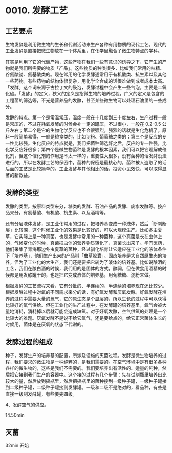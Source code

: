 # 0010. 发酵工艺

## 工艺要点

生物发酵是利用微生物的生长和代谢活动来生产各种有用物质的现代工艺。现代的工业发酵是直接把微生物放在一个体系里，在化学里融合了微生物特点的学科。

其实是利用了它的代谢产物，这些产物在我们一些有意识的诱导之下，它产生的产物就是我们所需要的物质「产品」。这些物质的种类很多，比如我们常用的味精、谷氨酸钠、氨基酸类的。现在常用的化学发酵通常用于有机酸类、抗生素以及其他一些药物。有些药物的结构体很复杂，用化学全合成的话很难做到或者成本太高。「发酵」这个词来源于古拉丁文的鼓泡，发酵过程中会产生一些气泡，主要是二氧化碳。「发酵」的定义，狭义的定义是指微生物的培养过程，广义的定义是包含的工程菌的筛选等，不光是营养品的发酵，甚至某些微生物可以处理石油里的一些成分。

发酵的特点。第一个是常温常压，温度一般在十几度到三十度左右，生产过程一般是常压的，不过在耗氧发酵的时候会补一定的罐压，不过很小，一般在 0.2-0.5 公斤左右；第二个是它的生物化学反应也不会很强烈，强烈的话就是生化危机了。原料一般简单易得，一般是粮食类的，比如淀粉、葡萄糖之类的；第三个是反应的专一性比较强。生化反应的特点就是，我们把菌种筛选好之后，反应的专一性强，比化学反应好很多；第四个是微生物菌种是发酵的根本因素，我们可以把它理解成催化剂，但这个催化剂的作用是不太一样的，重要性大很多，没有菌种的话发酵没法进行的。所以在发酵工艺的保密中，菌种的保密是最核心的，菌种被人盗取了的话后面的工艺是比较简单的。工业发酵与其他相比的话，投资小见效快，可以取得显著的新效益。

## 发酵的类型
发酵的类型。按原料类型来分，糖类的发酵、石油产品的发酵、废水发酵等。按产品来分，有氨基酸、有机酸、抗生素、以及酒精等。

还有分层液体发酵，是工业化常用的过程，把培养基变成一种液体，然后「断刺断层」比较深，这个时候工业化的效果是比较好的，可以大规模生产。比如冬虫夏草，它实际上是一种真菌，也是发酵中常用的一种菌种，这个真菌是长在虫体上的，气候变化的时候，真菌把虫体的营养物质转化了，真菌长出来了。华门医药，他们采集了青海那边冬虫夏草的菌种，经过驯化培育让它适应在工业化的液体条件下「培养基」，他们生产出来的产品叫「虫草胶囊」。固态培养是大自然原生态的培养，但为了工业化的大生产，我们还是要把它转为了液体的培养基。比如说酿酒的工艺，我们在酿白酒的时候，我们用的是固体的方式，酵祠，但在做食用酒精的时候都是用发酵罐干的，也是把它变成液体的培养基，用葡糖糖、淀粉来做。

根据发酵的工艺流程来看，它有分批的、半连续的，半连续的培养现在还比较少。根据发酵过程中对氧的不同需求来分的话，有好氧发酵和厌氧发酵。好氧发酵在培养的过程中需要大量的氧气，它的原生态是个显层的，所以生长的过程中可以获得比较好的氧气供给。但在工业化的生产过程中，在发酵罐的培养基里，氧气会被大量地消耗，消耗掉以后就可能会造成缺氧。对于好氧发酵，空气供氧的处理是一个比较大的难题。厌氧发酵不是说不给它氧气，还是要给点的，给它正常菌体生长的时候用，菌体是在厌氧的状态下代谢的。

## 发酵过程的组成
种子，发酵生产的培养基的配置，所涉及设施的灭菌过程。发酵是微生物培养的过程，我们要求的微生物是一种纯粹的，是我们需要的。在空气环境中是有很多各种各样的微生物的，这些是我们不需要的。我们要培养出有活性的、适量的纯种，然后把它接到我们生产的容器中。这个接的过程有几个步骤：先在试剂瓶里培养出比较大的量，然后放到摇瓶里，然后把摇瓶里的菌种接到一级种子罐，一级种子罐接到二级种子罐，二级种子罐接到发酵罐。一级和二级不是绝对的，看品种，有些是直接一级到发酵罐，有些要先四级。

4、发酵空气的供应。










14.50min



## 灭菌

32min 开始